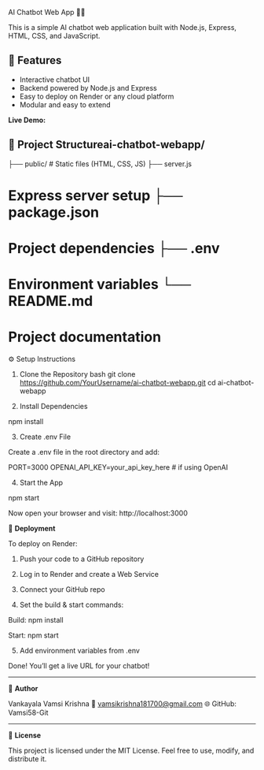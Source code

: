 AI Chatbot Web App 🤖💬

This is a simple AI chatbot web application built with Node.js, Express, HTML, CSS, and JavaScript.

## 🚀 Features
- Interactive chatbot UI
- Backend powered by Node.js and Express
- Easy to deploy on Render or any cloud platform
- Modular and easy to extend

**Live Demo:** 

## 📁 Project Structureai-chatbot-webapp/ 
├── public/  # Static files (HTML, CSS, JS)
├── server.js     
# Express server setup ├── package.json 
# Project dependencies ├── .env
# Environment variables └── README.md
# Project documentation

⚙ Setup Instructions
 1. Clone the Repository
bash
git clone https://github.com/YourUsername/ai-chatbot-webapp.git
cd ai-chatbot-webapp

2. Install Dependencies

npm install

3. Create .env File

Create a .env file in the root directory and add:

PORT=3000
OPENAI_API_KEY=your_api_key_here  # if using OpenAI

4. Start the App

npm start

Now open your browser and visit:
http://localhost:3000

🚀 **Deployment**

To deploy on Render:

1. Push your code to a GitHub repository

2. Log in to Render and create a Web Service

3. Connect your GitHub repo

4. Set the build & start commands:

Build: npm install

Start: npm start


5. Add environment variables from .env

Done! You’ll get a live URL for your chatbot!


---

🙌 **Author**

Vankayala Vamsi Krishna
📧 vamsikrishna181700@gmail.com
🌐 GitHub: Vamsi58-Git


---

📄 **License**

This project is licensed under the MIT License.
Feel free to use, modify, and distribute it.
